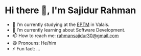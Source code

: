 # Hi there 👋, I'm Sajidur Rahman

- 🔭 I’m currently studying at the <a href="https://eptm.ch">EPTM</a> in Valais.
- 🌱 I’m currently learning about Software Development.
- 📫 How to reach me: <a href="mailto:rahmansajidur30@gmail.com">rahmansajidur30@gmail.com</a>
- 😄 Pronouns: He/him
- ⚡ Fun fact: ...
